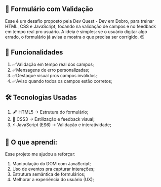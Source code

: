 ## 📝 Formulário com Validação

Esse é um desafio proposto pela Dev Quest - Dev em Dobro, para treinar HTML, CSS e JavaScript, focando na validação de campos e no feedback em tempo real pro usuário.
A ideia é simples: se o usuário digitar algo errado, o formulário já avisa e mostra o que precisa ser corrigido. 😉


## 🚀 Funcionalidades

1. ✅Validação em tempo real dos campos;
2. ✅Mensagens de erro personalizadas;
3. ✅Destaque visual pros campos inválidos;
4. ✅Aviso quando todos os campos estão corretos;


## 🛠️ Tecnologias Usadas

1. 🖋 HTML5 → Estrutura do formulário;
2. 🎨 CSS3 → Estilização e feedback visual;
3. ⚡ JavaScript (ES6) → Validação e interatividade;


## 📌 O que aprendi:
Esse projeto me ajudou a reforçar:

1. Manipulação do DOM com JavaScript;
2. Uso de eventos pra capturar interações;
3. Estrutura semântica de formulários;
4. Melhorar a experiência do usuário (UX);
